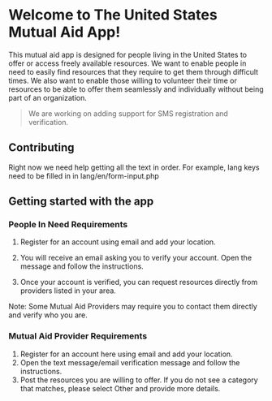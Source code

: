 # Welcome to The United States Mutual Aid App!

This mutual aid app is designed for people living in the United States to offer or access freely available resources. We want to enable people in need to easily find resources that they require to get them through difficult times. We also want to enable those willing to volunteer their time or resources to be able to offer them seamlessly and individually without being part of an organization.

> We are working on adding support for SMS registration and verification.

## Contributing
Right now we need help getting all the text in order. For example, lang keys need to be filled in in lang/en/form-input.php

## Getting started with the app

### People In Need Requirements

1.  Register for an account using email and add your location.
2.  You will receive an email asking you to verify your account. Open the message and follow the instructions.  
    
3.  Once your account is verified, you can request resources directly from providers listed in your area.  
    

Note: Some Mutual Aid Providers may require you to contact them directly and verify who you are.  




### Mutual Aid Provider Requirements

1. Register for an account here using email and add your location.
2.  Open the text message/email verification message and follow the instructions.
3.  Post the resources you are willing to offer. If you do not see a category that matches, please select Other and provide more details.
